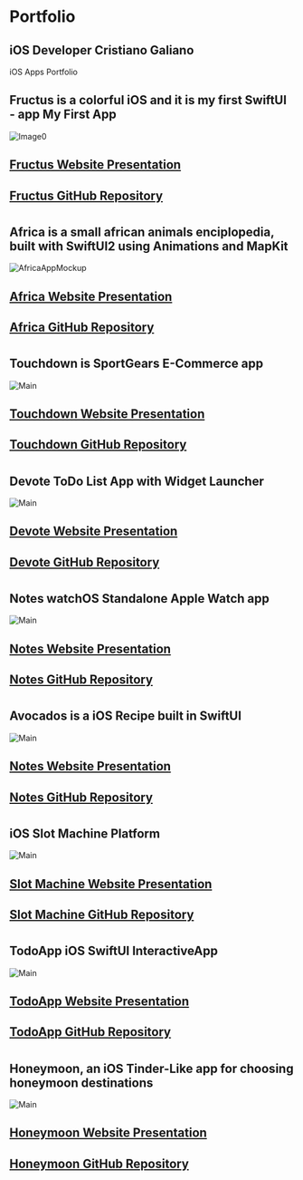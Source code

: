 # Portfolio 
## iOS Developer Cristiano Galiano
iOS Apps Portfolio

## Fructus is a colorful iOS and it is my first SwiftUI - app My First App
![Image0](https://user-images.githubusercontent.com/76659585/128456422-a87ae328-3ea9-4975-8522-efc4b294814c.png)
## [Fructus Website Presentation](https://cristianogaliano.github.io/Fructus_SwiftUI/)
## [Fructus GitHub Repository](https://github.com/cristianogaliano/Fructus_SwiftUI)




#




## Africa is a small african animals enciplopedia, built with SwiftUI2 using Animations and MapKit
![AfricaAppMockup](https://user-images.githubusercontent.com/76659585/128451076-bea5c0a8-ad0c-4763-bb14-2a52c863a331.png)
## [Africa Website Presentation](https://cristianogaliano.github.io/Africa-SwiftUI2/)
## [Africa GitHub Repository](https://github.com/cristianogaliano/Africa-SwiftUI2)





#



## Touchdown is SportGears E-Commerce app 
![Main](https://user-images.githubusercontent.com/76659585/128649249-240f0258-3922-4dc0-a2c3-e0aab8937c10.png)
## [Touchdown Website Presentation](https://cristianogaliano.github.io/Touchdown/)
## [Touchdown GitHub Repository](https://github.com/cristianogaliano/Touchdown)





#



## Devote ToDo List App with Widget Launcher
![Main](https://user-images.githubusercontent.com/76659585/129290616-e73fb697-e00d-49b2-8d35-ed73b87dbef5.png)
## [Devote Website Presentation](https://cristianogaliano.github.io/Devote-ToDoListApp)
## [Devote GitHub Repository](https://github.com/cristianogaliano/Devote-ToDoListApp)





#



## Notes watchOS Standalone Apple Watch app
![Main](https://user-images.githubusercontent.com/76659585/129322587-d8035ae2-cc2d-4c69-b630-5ecab3871104.png)
## [Notes Website Presentation](https://cristianogaliano.github.io/Notes-watchOS)
## [Notes GitHub Repository](https://github.com/cristianogaliano/Notes-watchOS)







#



## Avocados is a iOS Recipe built in SwiftUI
![Main](https://user-images.githubusercontent.com/76659585/129481169-ef6bd010-b0aa-4ac9-a781-0e94ae2ea062.png)
## [Notes Website Presentation](https://cristianogaliano.github.io/Avocados-Recipes)
## [Notes GitHub Repository](https://github.com/cristianogaliano/Avocados-Recipes)






#



## iOS Slot Machine Platform
![Main](https://user-images.githubusercontent.com/76659585/129721899-d6ef90d0-b3dd-4899-9d0e-72aae7341829.png)
## [Slot Machine Website Presentation](https://cristianogaliano.github.io/Slot-Machine/)
## [Slot Machine GitHub Repository](https://github.com/cristianogaliano/Slot-Machine)






#



## TodoApp iOS SwiftUI InteractiveApp
![Main](https://user-images.githubusercontent.com/76659585/129851563-c31c5a46-cd34-4ab1-8e4c-b35aef50f81f.png)
## [TodoApp Website Presentation](https://cristianogaliano.github.io/TodoApp/)
## [TodoApp GitHub Repository](https://github.com/cristianogaliano/TodoApp)







#



## Honeymoon, an iOS Tinder-Like app for choosing honeymoon destinations

![Main](https://user-images.githubusercontent.com/76659585/130310032-5cc2ee93-3203-4695-a515-9b7831dae5ab.png)
## [Honeymoon Website Presentation](https://cristianogaliano.github.io/Honeymoon/)
## [Honeymoon GitHub Repository](https://github.com/cristianogaliano/Honeymoon)

 
